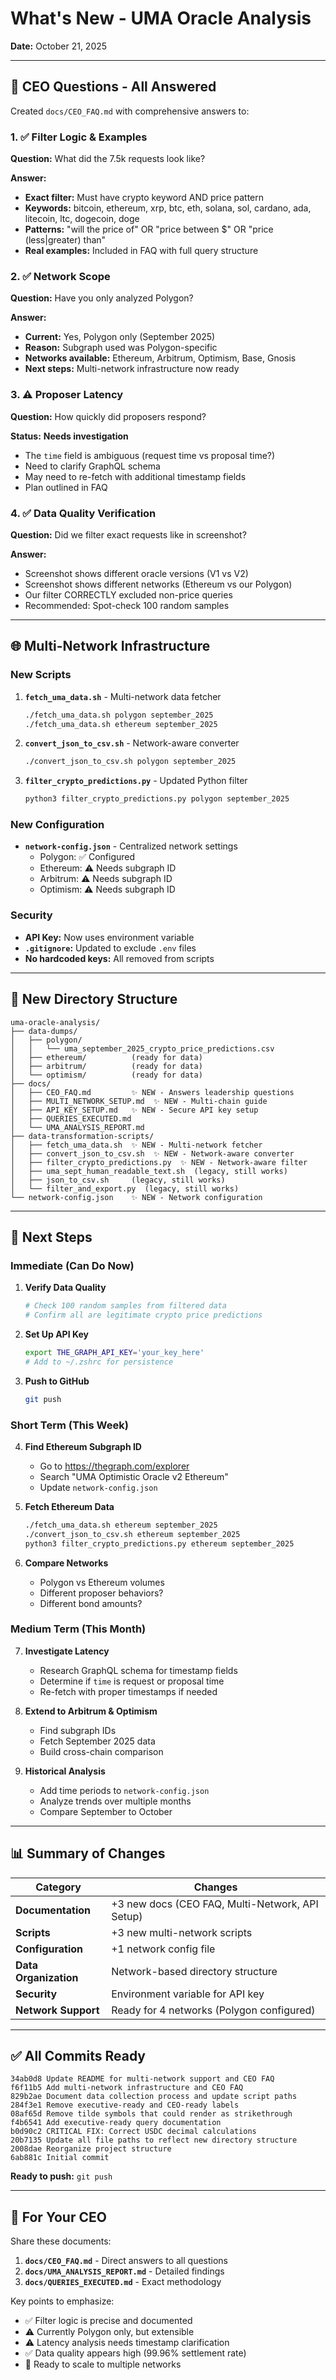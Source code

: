 # What's New - UMA Oracle Analysis

**Date:** October 21, 2025

---

## 🎯 CEO Questions - All Answered

Created `docs/CEO_FAQ.md` with comprehensive answers to:

### 1. ✅ Filter Logic & Examples
**Question:** What did the 7.5k requests look like?

**Answer:** 
- **Exact filter:** Must have crypto keyword AND price pattern
- **Keywords:** bitcoin, ethereum, xrp, btc, eth, solana, sol, cardano, ada, litecoin, ltc, dogecoin, doge
- **Patterns:** "will the price of" OR "price between $" OR "price (less|greater) than"
- **Real examples:** Included in FAQ with full query structure

### 2. ✅ Network Scope
**Question:** Have you only analyzed Polygon?

**Answer:** 
- **Current:** Yes, Polygon only (September 2025)
- **Reason:** Subgraph used was Polygon-specific
- **Networks available:** Ethereum, Arbitrum, Optimism, Base, Gnosis
- **Next steps:** Multi-network infrastructure now ready

### 3. ⚠️ Proposer Latency
**Question:** How quickly did proposers respond?

**Status:** **Needs investigation**
- The `time` field is ambiguous (request time vs proposal time?)
- Need to clarify GraphQL schema
- May need to re-fetch with additional timestamp fields
- Plan outlined in FAQ

### 4. ✅ Data Quality Verification
**Question:** Did we filter exact requests like in screenshot?

**Answer:**
- Screenshot shows different oracle versions (V1 vs V2)
- Screenshot shows different networks (Ethereum vs our Polygon)
- Our filter CORRECTLY excluded non-price queries
- Recommended: Spot-check 100 random samples

---

## 🌐 Multi-Network Infrastructure

### New Scripts

1. **`fetch_uma_data.sh`** - Multi-network data fetcher
   ```bash
   ./fetch_uma_data.sh polygon september_2025
   ./fetch_uma_data.sh ethereum september_2025
   ```

2. **`convert_json_to_csv.sh`** - Network-aware converter
   ```bash
   ./convert_json_to_csv.sh polygon september_2025
   ```

3. **`filter_crypto_predictions.py`** - Updated Python filter
   ```bash
   python3 filter_crypto_predictions.py polygon september_2025
   ```

### New Configuration

- **`network-config.json`** - Centralized network settings
  - Polygon: ✅ Configured
  - Ethereum: ⚠️ Needs subgraph ID
  - Arbitrum: ⚠️ Needs subgraph ID
  - Optimism: ⚠️ Needs subgraph ID

### Security

- **API Key:** Now uses environment variable
- **`.gitignore`:** Updated to exclude `.env` files
- **No hardcoded keys:** All removed from scripts

---

## 📁 New Directory Structure

```
uma-oracle-analysis/
├── data-dumps/
│   ├── polygon/
│   │   └── uma_september_2025_crypto_price_predictions.csv
│   ├── ethereum/          (ready for data)
│   ├── arbitrum/          (ready for data)
│   └── optimism/          (ready for data)
├── docs/
│   ├── CEO_FAQ.md         ✨ NEW - Answers leadership questions
│   ├── MULTI_NETWORK_SETUP.md  ✨ NEW - Multi-chain guide
│   ├── API_KEY_SETUP.md   ✨ NEW - Secure API key setup
│   ├── QUERIES_EXECUTED.md
│   └── UMA_ANALYSIS_REPORT.md
├── data-transformation-scripts/
│   ├── fetch_uma_data.sh  ✨ NEW - Multi-network fetcher
│   ├── convert_json_to_csv.sh  ✨ NEW - Network-aware converter
│   ├── filter_crypto_predictions.py  ✨ NEW - Network-aware filter
│   ├── uma_sept_human_readable_text.sh  (legacy, still works)
│   ├── json_to_csv.sh     (legacy, still works)
│   └── filter_and_export.py  (legacy, still works)
└── network-config.json    ✨ NEW - Network configuration
```

---

## 🚀 Next Steps

### Immediate (Can Do Now)

1. **Verify Data Quality**
   ```bash
   # Check 100 random samples from filtered data
   # Confirm all are legitimate crypto price predictions
   ```

2. **Set Up API Key**
   ```bash
   export THE_GRAPH_API_KEY='your_key_here'
   # Add to ~/.zshrc for persistence
   ```

3. **Push to GitHub**
   ```bash
   git push
   ```

### Short Term (This Week)

4. **Find Ethereum Subgraph ID**
   - Go to https://thegraph.com/explorer
   - Search "UMA Optimistic Oracle v2 Ethereum"
   - Update `network-config.json`

5. **Fetch Ethereum Data**
   ```bash
   ./fetch_uma_data.sh ethereum september_2025
   ./convert_json_to_csv.sh ethereum september_2025
   python3 filter_crypto_predictions.py ethereum september_2025
   ```

6. **Compare Networks**
   - Polygon vs Ethereum volumes
   - Different proposer behaviors?
   - Different bond amounts?

### Medium Term (This Month)

7. **Investigate Latency**
   - Research GraphQL schema for timestamp fields
   - Determine if `time` is request or proposal time
   - Re-fetch with proper timestamps if needed

8. **Extend to Arbitrum & Optimism**
   - Find subgraph IDs
   - Fetch September 2025 data
   - Build cross-chain comparison

9. **Historical Analysis**
   - Add time periods to `network-config.json`
   - Analyze trends over multiple months
   - Compare September to October

---

## 📊 Summary of Changes

| Category | Changes |
|----------|---------|
| **Documentation** | +3 new docs (CEO FAQ, Multi-Network, API Setup) |
| **Scripts** | +3 new multi-network scripts |
| **Configuration** | +1 network config file |
| **Data Organization** | Network-based directory structure |
| **Security** | Environment variable for API key |
| **Network Support** | Ready for 4 networks (Polygon configured) |

---

## ✅ All Commits Ready

```
34ab0d8 Update README for multi-network support and CEO FAQ
f6f11b5 Add multi-network infrastructure and CEO FAQ
829b2ae Document data collection process and update script paths
284f3e1 Remove executive-ready and CEO-ready labels
08af65d Remove tilde symbols that could render as strikethrough
f4b6541 Add executive-ready query documentation
b0d90c2 CRITICAL FIX: Correct USDC decimal calculations
20b7135 Update all file paths to reflect new directory structure
2008dae Reorganize project structure
6ab881c Initial commit
```

**Ready to push:** `git push`

---

## 📝 For Your CEO

Share these documents:
1. **`docs/CEO_FAQ.md`** - Direct answers to all questions
2. **`docs/UMA_ANALYSIS_REPORT.md`** - Detailed findings
3. **`docs/QUERIES_EXECUTED.md`** - Exact methodology

Key points to emphasize:
- ✅ Filter logic is precise and documented
- ⚠️ Currently Polygon only, but extensible
- ⚠️ Latency analysis needs timestamp clarification
- ✅ Data quality appears high (99.96% settlement rate)
- 🚀 Ready to scale to multiple networks


